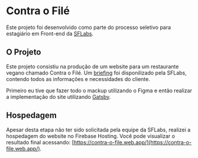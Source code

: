 # Contra o Filé
Este projeto foi desenvolvido como parte do processo seletivo para estagiário em Front-end da [SFLabs](https://sflabs.com.br/).

## O Projeto
Este projeto consistiu na produção de um website para um restaurante vegano chamado Contra o Filé. Um [briefing](https://blossom-sea-e16.notion.site/Briefing-Site-Restaurante-Vegano-5d426667603749f9b90beaedf49fd672) foi disponilizado pela SFLabs, contendo todos as informações e necessidades do cliente.

Primeiro eu tive que fazer todo o mackup utilizando o Figma e então realizar a implementação do site utilizando [Gatsby](https://www.gatsbyjs.com/).

## Hospedagem
Apesar desta etapa não ter sido solicitada pela equipe da SFLabs, realizei a hospedagem do website no Firebase Hosting. Você pode visualizar o resultado final acessando: [https://contra-o-file.web.app/](https://contra-o-file.web.app/).